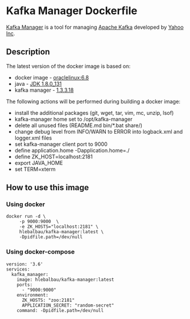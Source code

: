 # Kafka Manager Dockerfile
[Kafka Manager](https://github.com/yahoo/kafka-manager) is a tool for managing [Apache Kafka](http://kafka.apache.org) developed by [Yahoo Inc](https://www.yahoo.com).

## Description
The latest version of the docker image is based on:  

* docker image - [oraclelinux:6.8](https://hub.docker.com/_/oraclelinux/)  
* java - [JDK 1.8.0_131](http://www.oracle.com/technetwork/java/javase/downloads/index.html)  
* kafka manager - [1.3.3.18](https://github.com/yahoo/kafka-manager/releases/tag/1.3.3.18)

The following actions will be performed during building a docker image:  

* install the additional packages (git, wget, tar, vim, mc, unzip, lsof)  
* kafka-manager home set to /opt/kafka-manager  
* delete all unused files (README.md bin/*.bat share/)  
* change debug level from INFO/WARN to ERROR into logback.xml and logger.xml files  
* set kafka-manager client port to 9000  
* define application.home -Dapplication.home=./  
* define ZK\_HOST=localhost:2181  
* export JAVA\_HOME  
* set TERM=xterm  

## How to use this image
### Using docker
```
docker run -d \
     -p 9000:9000  \
     -e ZK_HOSTS="localhost:2181" \
     hlebalbau/kafka-manager:latest \
     -Dpidfile.path=/dev/null
```     

### Using docker-compose
```
version: '3.6'
services:
  kafka_manager:
    image: hlebalbau/kafka-manager:latest
    ports:
      - "9000:9000"
    environment:
      ZK_HOSTS: "zoo:2181"
      APPLICATION_SECRET: "random-secret"
    command: -Dpidfile.path=/dev/null
```
